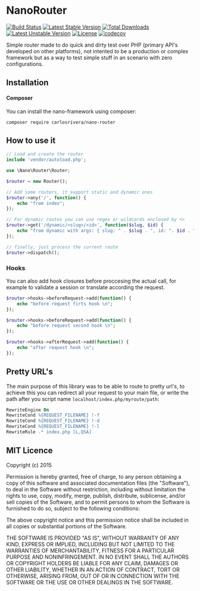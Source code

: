 NanoRouter
====
[![Build Status](https://travis-ci.org/carlosrivera/nano-router.svg?branch=master)](https://travis-ci.org/carlosrivera/nano-router) [![Latest Stable Version](https://poser.pugx.org/carlosrivera/nano-router/v/stable)](https://packagist.org/packages/carlosrivera/nano-router) [![Total Downloads](https://poser.pugx.org/carlosrivera/nano-router/downloads)](https://packagist.org/packages/carlosrivera/nano-router) [![Latest Unstable Version](https://poser.pugx.org/carlosrivera/nano-router/v/unstable)](https://packagist.org/packages/carlosrivera/nano-router) [![License](https://poser.pugx.org/carlosrivera/nano-router/license)](https://packagist.org/packages/carlosrivera/nano-router) [![codecov](https://codecov.io/gh/carlosrivera/nano-router/branch/master/graph/badge.svg?token=SNYWJJSCK8)](https://codecov.io/gh/carlosrivera/nano-router)

Simple router made to do quick and dirty test over PHP (primary API's developed on other platforms), not intented to be a production or complex framework but as a way to test simple stuff in an scenario with zero configurations.

## Installation

#### Composer

You can install the nano-framework using composer:

```shell
composer require carlosrivera/nano-router
```

## How to use it

``` php
// Load and create the router
include 'vendor/autoload.php';

use \Nano\Router\Router;

$router = new Router();

// Add some routers, it support static and dynamic ones
$router->any('/', function() {
    echo "from index";
});

// For dynamic routes you can use regex or wildcards enclosed by <>
$router->get('/dynamic/<slug>/<id>', function($slug, $id) {
    echo "from dynamic with args: { slug: " . $slug . ", id: ". $id . "}";
});

// finally, just process the current route
$router->dispatch();
```

### Hooks
You can also add hook closures before proccesing the actual call, for example to validate a session or translate according the request.

``` php
$router->hooks->beforeRequest->add(function() {
	echo "before request firts hook \n";
});

$router->hooks->beforeRequest->add(function() {
	echo "before request second hook \n";
});

$router->hooks->afterRequest->add(function() {
	echo "after request hook \n";
});
```


## Pretty URL's

The main purpose of this library was to be able to route to pretty url's, to achieve this you can redirect all your request to your main file, or write the path after you script name `localhost/index.php/myroute/path`:


``` apache
RewriteEngine On
RewriteCond %{REQUEST_FILENAME} !-f
RewriteCond %{REQUEST_FILENAME} !-d
RewriteCond %{REQUEST_FILENAME} !-l
RewriteRule .* index.php [L,QSA]
```


## MIT Licence

Copyright (c) 2015

Permission is hereby granted, free of charge, to any person obtaining a copy
of this software and associated documentation files (the "Software"), to deal
in the Software without restriction, including without limitation the rights
to use, copy, modify, merge, publish, distribute, sublicense, and/or sell
copies of the Software, and to permit persons to whom the Software is
furnished to do so, subject to the following conditions:

The above copyright notice and this permission notice shall be included in
all copies or substantial portions of the Software.

THE SOFTWARE IS PROVIDED "AS IS", WITHOUT WARRANTY OF ANY KIND, EXPRESS OR
IMPLIED, INCLUDING BUT NOT LIMITED TO THE WARRANTIES OF MERCHANTABILITY,
FITNESS FOR A PARTICULAR PURPOSE AND NONINFRINGEMENT.  IN NO EVENT SHALL THE
AUTHORS OR COPYRIGHT HOLDERS BE LIABLE FOR ANY CLAIM, DAMAGES OR OTHER
LIABILITY, WHETHER IN AN ACTION OF CONTRACT, TORT OR OTHERWISE, ARISING FROM,
OUT OF OR IN CONNECTION WITH THE SOFTWARE OR THE USE OR OTHER DEALINGS IN
THE SOFTWARE.
